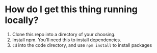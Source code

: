 # How do I get this thing running locally?

1. Clone this repo into a directory of your choosing.
2. Install npm. You'll need this to install dependencies.
3. `cd` into the code directory, and use `npm install` to install packages
